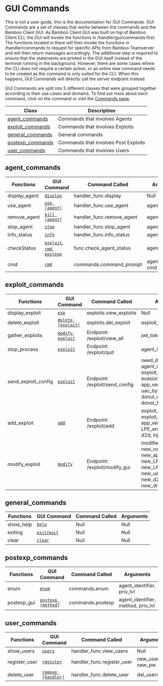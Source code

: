 # GUI Commands

This is not a user guide, this is the documentation for GUI Commands. GUI Commands are a set of classes that works between the commands and the Bamboo Client GUI. As Bamboo Client GUI was built on top of Bamboo Client CLI, the GUI will invoke the functions in /handler/gui/commands first. The functions located in there will then invoke the functions in /handler/commands to request for specific APIs from Bamboo Teamserver and will then return messages accordingly. The additional step is required to ensure that the statements are printed in the GUI itself instead of the terminal running in the background. However, there are some cases where the CLI does not require a certain action, or an entire new command needs to be created as the command is only suited for the CLI. When this happens, GUI Commands will directly call the server endpoint instead.

GUI Commands are split into 5 different classes that were grouped together according to their use cases and domains. To find out more about each command, click on the command or visit the [Commands page](./commands.md).

|Class|Description|
|-----|-----------|
|[agent_commands](#agent_commands)|Commands that involves Agents|
|[exploit_commands](#exploit_commands)|Commands that involves Exploits|
|[general_commands](#general_commands)|General commands|
|[postexp_commands](#postexp_commands)|Commands that involves Post Exploits|
|[user_commands](#user_commands)|Commands that involves Users|


## agent_commands

|Functions|GUI Command|Command Called|Arguments|
|---------|-----------|-------|---------|
|display_agent|[`display`](./commands.md#display)|handler_func.display|Null|
|use_agent|[`use [agent]`](./commands.md#use)|handler_func.use_agent|agent_identifier|
|remove_agent|[`kill [agent]`](./commands.md#kill)|handler_func.remove_agent|agent_identifier|
|stop_agent|[`stop`](./commands.md#stop)|handler_func.stop_agent|agent_in_use|
|info_status|[`info`](./commands.md#info)|handler_func.info_status|agent_in_use|
|checkStatus|[`exploit`](./commands.md#exploit), [`cmd`](./commands.md#cmd), [`postexp`](./commands.md#postexp)|func.check_agent_status|agent_in_use|
|cmd|[`cmd`](./commands.md#cmd)|commands.command_prompt|agent_identifier, cmd|

## exploit_commands

|Functions|GUI Command|Command Called|Arguments|
|---------|-----------|--------------|---------|
|display_exploit|[`exp`](./commands.md#exp)|exploits.view_exploits|Null|
|delete_exploit|[`delete [exploit]`](./commands.md#delete)|exploits.del_exploit|exploit_name|
|gather_exploits|[`modify`, `exploit`](./commands.md#modify)|Endpoint: /exploit/view_all|jwt_token|
|stop_process|[`exploit`](./commands.md#exploit)|Endpoint: /exploit/quit|agent_identifier|
|send_exploit_config|[`exploit`](./commands.md#exploit)|Endpoint: /exploit/send_config|need_donut, agent_identifier, exploit_to_use, evasion_method, app_version, uac_bypass, donut_config, donot_for|
|add_exploit|[`add`](./commands.md#add)|Endpoint: /exploit/add|exploit_path, exploit_name, app_version, LPE_start, LPE_end, uac_bypass, d2d, inj, dropfile|
|modify_exploit|[`modify`](./commands.md#modify)|Endpoint: /exploit/modify_gui|modified_exploit_name, new_name, new_app_version, new_LPE_start, new_LPE_end, new_uac_bypass, new_d2d, new_inj, new_dropfile|

## general_commands

|Functions|GUI Command|Command Called|Arguments|
|---------|-----------|--------------|---------|
|show_help|[`help`](./commands.md#help)|Null|Null|
|exiting|[`exit`/`quit`](./commands.md#exitquit)|Null|Null|
|clear|[`clear`](./commands.md#clear)|Null|Null|

## postexp_commands

|Functions|GUI Command|Command Called|Arguments|
|---------|-----------|--------------|---------|
|enum|[`enum`](./commands.md#enum)|commands.enum|agent_identifier, priv_lvl|
|postexp_gui|[`postexp [method]`](./commands.md#postexp)|commands.postexp|agent_identifier, method, priv_lvl|

## user_commands

|Functions|GUI Command|Command Called|Arguments|
|---------|-----------|--------------|---------|
|show_users|[`users`](./commands.md#users)|handler_func.view_users|Null|
|register_user|[`register`](./commands.md#register)|handler_func.register_user|new_user, new_pw|
|delete_user|[`remove [handler]`](./commands.md#remove)|handler_func.delete_user|del_username|
